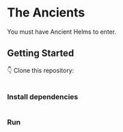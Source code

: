 # The Ancients

You must have Ancient Helms to enter.

## Getting Started

👇 Clone this repository:

```git clone https://github.com/the-ancients/ancient-adventurers.git && cd ancient-adventurers
```

### Install dependencies

```npm install
```

### Run

```npm run dev
```
